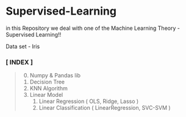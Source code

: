 # Supervised-Learning
in this Repository we deal with one of the Machine Learning Theory - Supervised Learning!!

Data set - Iris

### [ INDEX ]
> 0. Numpy & Pandas lib
> 1. Decision Tree
> 2. KNN Algorithm
> 3. Linear Model
>     1. Linear Regression ( OLS, Ridge, Lasso )
>     2. Linear Classification ( LinearRegression, SVC-SVM )
